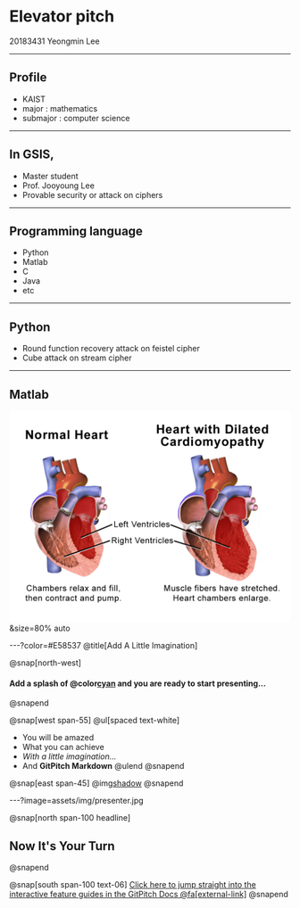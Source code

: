 # Elevator pitch

20183431
Yeongmin Lee

---

## Profile

- KAIST
- major : mathematics
- submajor : computer science

---

## In GSIS,

- Master student
- Prof. Jooyoung Lee
- Provable security or attack on ciphers

---

## Programming language

- Python
- Matlab
- C
- Java
- etc

---

## Python

- Round function recovery attack on feistel cipher
- Cube attack on stream cipher

---

## Matlab
![](assets/img/Cardiomyopathy_Dilated.png)&size=80% auto

---?color=#E58537
@title[Add A Little Imagination]

@snap[north-west]
#### Add a splash of @color[cyan](**color**) and you are ready to start presenting...
@snapend

@snap[west span-55]
@ul[spaced text-white]
- You will be amazed
- What you can achieve
- *With a little imagination...*
- And **GitPitch Markdown**
@ulend
@snapend

@snap[east span-45]
@img[shadow](assets/img/conference.png)
@snapend

---?image=assets/img/presenter.jpg

@snap[north span-100 headline]
## Now It's Your Turn
@snapend

@snap[south span-100 text-06]
[Click here to jump straight into the interactive feature guides in the GitPitch Docs @fa[external-link]](https://gitpitch.com/docs/getting-started/tutorial/)
@snapend
